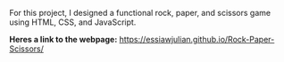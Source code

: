 For this project, I designed a functional rock, paper, and scissors game using HTML, CSS, and JavaScript.

**Heres a link to the webpage:** https://essiawjulian.github.io/Rock-Paper-Scissors/
